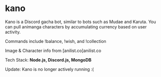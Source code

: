 # kano

Kano is a Discord gacha bot, similar to bots such as Mudae and Karuta. You can pull animanga characters by accumulating currency based on user activity. 

Commands include !balance, !wish, and !collection

Image & Character info from [anilist.co]anilist.co

Tech Stack: **Node.js, Discord.js, MongoDB**

Update: Kano is no longer actively running :( 
